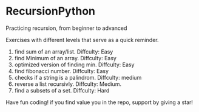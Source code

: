 # RecursionPython

Practicing recursion, from beginner to advanced

Exercises with different levels that serve as a quick reminder.

1. find sum of an array/list. Diffculty: Easy
2. find Minimum of an array. Diffculty: Easy
3. optimized version of finding min. Diffculty: Easy
4. find fibonacci number. Diffculty: Easy
5. checks if a string is a palindrom. Diffculty: medium
6. reverse a list recursivly. Diffculty: Medium.
7. find a subsets of a set. Diffculty: Hard

Have fun coding!
if you find value you in the repo, support by giving a star!
